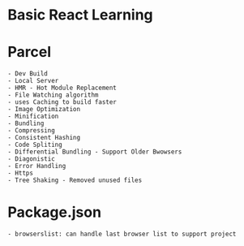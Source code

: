 # Basic React Learning

# Parcel
    - Dev Build 
    - Local Server
    - HMR - Hot Module Replacement
    - File Watching algorithm
    - uses Caching to build faster
    - Image Optimization
    - Minification
    - Bundling
    - Compressing
    - Consistent Hashing
    - Code Spliting
    - Differential Bundling - Support Older Bwowsers
    - Diagonistic
    - Error Handling
    - Https
    - Tree Shaking - Removed unused files


# Package.json

    - browserslist: can handle last browser list to support project 

